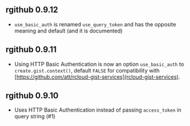 ## rgithub 0.9.12
* `use_basic_auth` is renamed `use_query_token` and has the opposite meaning and default (and it
  is documented)

## rgithub 0.9.11
* Using HTTP Basic Authentication is now an option `use_basic_auth` to
  `create.gist.context()`, default `FALSE` for compatibility with
  [https://github.com/att/rcloud-gist-services](rcloud-gist-services).

## rgithub 0.9.10
* Uses HTTP Basic Authentication instead of passing `access_token` in query string (#1)
